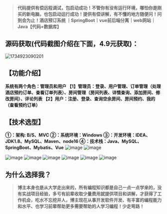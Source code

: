 > **代码提供有偿远程调试，包启动成功！不管你有没有运行环境，哪怕你是刚买的新电脑，也包启动运行成功！提供有偿讲解，有不懂的地方随便问！问到会为止！酒店预订系统 ｜SpringBoot｜vue前后端分离｜web网站｜Java【代码+数据库】**
## 源码获取(代码截图介绍在下面，4.9元获取)：
![1734923090201](https://github.com/user-attachments/assets/440ea67b-7aac-4e06-b90f-312bec039bfe)


## 【功能介绍】
**系统有两个角色：管理员和用户
【1】管理员：登录、用户管理、订单管理（处理酒店预约订单、查看订单列表）、房间管理（房间列表、详情查询、添加房间、修改房间）、评论列表
【2】用户：注册、登录、查询空余房间、房间预约、我的（查看预约订单）**
## 【技术选型】
**①：架构: B/S、MVC
②：系统环境：Windows
③：开发环境：IDEA、JDK1.8、MySQL、Maven、node16
④：技术栈：Java、MySQL、SpringBoot、Mybatis、Vue**
![image](https://github.com/user-attachments/assets/24ef8015-5a8e-433b-a38c-60e4453ba652)
![image](https://github.com/user-attachments/assets/dc004913-111a-4b87-b033-3de13c82f5e8)

![image](https://github.com/user-attachments/assets/b20a0d62-c018-469c-8edd-9443142d5d0a)
![image](https://github.com/user-attachments/assets/f09ec293-fce7-4856-833a-516820d0ea00)
![image](https://github.com/user-attachments/assets/f44eb4d9-3f22-4fa4-97c0-f15f7053ea6e)
![image](https://github.com/user-attachments/assets/e2b04538-5d95-4332-9ccb-4a15c6c203f0)
![image](https://github.com/user-attachments/assets/5daddc70-25be-4b16-9377-0c37d0ddb0e2)
![image](https://github.com/user-attachments/assets/89d0aae7-a258-474d-aaff-4d16729c0438)

## 为什么选择我？

> **博主本身也是从大学走出来的，所有编程知识都是自己一点一点学来的，没有实战项目经验，多亏有前辈收取少量费用就提供项目和讲解，才获得了工作机会，吃水不忘挖井人，博主现在从事开发软件开发、有丰富的编程能力和水平、也学习前辈帮助更多需要帮助的人学习编程！少走弯路！**

